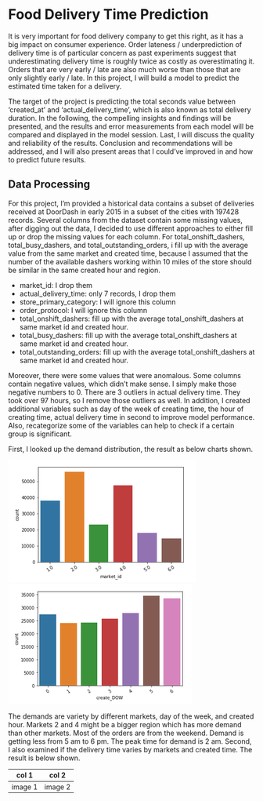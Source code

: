 # Food Delivery Time Prediction

It is very important for food delivery company to get this right, as it has a big impact on consumer experience. Order lateness / underprediction of delivery time is of particular concern as past experiments suggest that underestimating delivery time is roughly twice as costly as overestimating it. Orders that are very early / late are also much worse than those that are only slightly early / late. In this project, I will build a model to predict the estimated time taken for a delivery.

The target of the project is predicting the total seconds value between ‘created_at’ and ‘actual_delivery_time’, which is also known as total delivery duration. In the following, the compelling insights and findings will be presented, and the results and error measurements from each model will be compared and displayed in the model session. Last, I will discuss the quality and reliability of the results. Conclusion and recommendations will be addressed, and I will also present areas that I could’ve improved in and how to predict future results.

## Data Processing

For this project, I’m provided a historical data contains a subset of deliveries received at DoorDash in early 2015 in a subset of the cities with 197428 records. Several columns from the dataset contain some missing values, after digging out the data, I decided to use different approaches to either fill up or drop the missing values for each column. For total_onshift_dashers, total_busy_dashers, and total_outstanding_orders, i fill up with the average value from the same market and created time, because I assumed that the number of the available dashers working within 10 miles of the store should be similar in the same created hour and region.
- market_id: I drop them
- actual_delivery_time: only 7 records, I drop them
- store_primary_category: I will ignore this column
- order_protocol: I will ignore this column
- total_onshift_dashers: fill up with the average total_onshift_dashers at same market id and created hour.
- total_busy_dashers: fill up with the average total_onshift_dashers at same market id and created hour.
- total_outstanding_orders: fill up with the average total_onshift_dashers at same market id and created hour.

Moreover, there were some values that were anomalous. Some columns contain negative values, which didn’t make sense. I simply make those negative numbers to 0. There are 3 outliers in actual delivery time. They took over 97 hours, so I remove those outliers as well. In addition, I created additional variables such as day of the week of creating time, the hour of creating time, actual delivery time in second to improve model performance. Also, recategorize some of the variables can help to check if a certain group is significant.

First, I looked up the demand distribution, the result as below charts shown. 

![Screenshot](P1.png)![Screenshot](P2.png)



The demands are variety by different markets, day of the week, and created hour. Markets 2 and 4 might be a bigger region which has more demand than other markets. Most of the orders are from the weekend. Demand is getting less from 5 am to 6 pm. The peak time for demand is 2 am. Second, I also examined if the delivery time varies by markets and created time. The result is below shown.

| col 1      | col 2      |
|------------|-------------|
| image 1 | image 2 |

